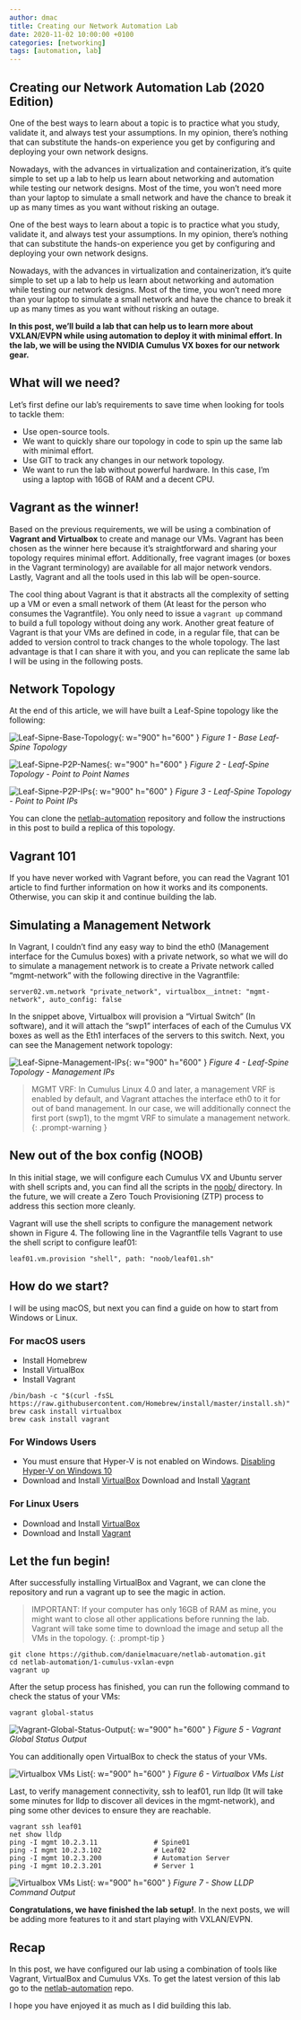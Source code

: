 ```yaml
---
author: dmac
title: Creating our Network Automation Lab
date: 2020-11-02 10:00:00 +0100
categories: [networking]
tags: [automation, lab]
---
```


## Creating our Network Automation Lab (2020 Edition)

One of the best ways to learn about a topic is to practice what you study, validate it, and always test your assumptions. In my opinion, there’s nothing that can substitute the hands-on experience you get by configuring and deploying your own network designs.

Nowadays, with the advances in virtualization and containerization, it’s quite simple to set up a lab to help us learn about networking and automation while testing our network designs. Most of the time, you won’t need more than your laptop to simulate a small network and have the chance to break it up as many times as you want without risking an outage.

One of the best ways to learn about a topic is to practice what you study, validate it, and always test your assumptions. In my opinion, there’s nothing that can substitute the hands-on experience you get by configuring and deploying your own network designs.

Nowadays, with the advances in virtualization and containerization, it’s quite simple to set up a lab to help us learn about networking and automation while testing our network designs. Most of the time, you won’t need more than your laptop to simulate a small network and have the chance to break it up as many times as you want without risking an outage.

**In this post, we’ll build a lab that can help us to learn more about VXLAN/EVPN while using automation to deploy it with minimal effort. In the lab, we will be using the NVIDIA Cumulus VX boxes for our network gear.**

## What will we need?

Let’s first define our lab’s requirements to save time when looking for tools to tackle them:

- Use open-source tools.  
- We want to quickly share our topology in code to spin up the same lab with minimal effort.
- Use GIT to track any changes in our network topology.
- We want to run the lab without powerful hardware. In this case, I’m using a laptop with 16GB of RAM and a decent CPU.

## Vagrant as the winner!

Based on the previous requirements, we will be using a combination of **Vagrant and Virtualbox** to create and manage our VMs. Vagrant has been chosen as the winner here because it’s straightforward and sharing your topology requires minimal effort. Additionally, free vagrant images (or boxes in the Vagrant terminology) are available for all major network vendors. Lastly, Vagrant and all the tools used in this lab will be open-source.

The cool thing about Vagrant is that it abstracts all the complexity of setting up a VM or even a small network of them (At least for the person who consumes the Vagrantfile). You only need to issue a `vagrant up` command to build a full topology without doing any work. Another great feature of Vagrant is that your VMs are defined in code, in a regular file, that can be added to version control to track changes to the whole topology. The last advantage is that I can share it with you, and you can replicate the same lab I will be using in the following posts.

## Network Topology

At the end of this article, we will have built a Leaf-Spine topology like the following:

![Leaf-Sipne-Base-Topology](../../assets/img/posts/2020-02-11/fig1-leaf-spine-base.jpg){: w="900" h="600" }
_Figure 1 - Base Leaf-Spine Topology_

![Leaf-Sipne-P2P-Names](../../assets/img/posts/2020-02-11/fig2-leaf-spine-p2p-names.jpg){: w="900" h="600" }
_Figure 2 - Leaf-Spine Topology - Point to Point Names_

![Leaf-Sipne-P2P-IPs](../../assets/img/posts/2020-02-11/fig3-leaf-spine-p2p-ips.jpg){: w="900" h="600" }
_Figure 3 - Leaf-Spine Topology - Point to Point IPs_

You can clone the [netlab-automation](https://github.com/danielmacuare/netlab-automation) repository and follow the instructions in this post to build a replica of this topology.

## Vagrant 101

If you have never worked with Vagrant before, you can read the Vagrant 101 article to find further information on how it works and its components. Otherwise, you can skip it and continue building the lab.

## Simulating a Management Network

In Vagrant, I couldn’t find any easy way to bind the eth0 (Management interface for the Cumulus boxes) with a private network, so what we will do to simulate a management network is to create a Private network called “mgmt-network” with the following directive in the Vagrantfile:

```shell
server02.vm.network "private_network", virtualbox__intnet: "mgmt-network", auto_config: false 
```

In the snippet above, Virtualbox will provision a “Virtual Switch” (In software), and it will attach the “swp1” interfaces of each of the Cumulus VX boxes as well as the Eth1 interfaces of the servers to this switch. Next, you can see the Management network topology:

![Leaf-Sipne-Management-IPs](../../assets/img/posts/2020-02-11/fig4-leaf-spine-management-ips.jpg){: w="900" h="600" }
_Figure 4 - Leaf-Spine Topology - Management IPs_

> MGMT VRF: In Cumulus Linux 4.0 and later, a management VRF is enabled by default, and Vagrant attaches the interface eth0 to it for out of band management. In our case, we will additionally connect the first port (swp1), to the mgmt VRF to simulate a management network.
{: .prompt-warning }

## New out of the box config (NOOB)

In this initial stage, we will configure each Cumulus VX and Ubuntu server with shell scripts and, you can find all the scripts in the [noob/](https://github.com/danielmacuare/netlab-automation/tree/master/1-cumulus-vxlan-evpn/noob) directory. In the future, we will create a Zero Touch Provisioning (ZTP) process to address this section more cleanly.

Vagrant will use the shell scripts to configure the management network shown in Figure 4. The following line in the Vagrantfile tells Vagrant to use the shell script to configure leaf01:

```shell
leaf01.vm.provision "shell", path: "noob/leaf01.sh" 
```

## How do we start?

I will be using macOS, but next you can find a guide on how to start from Windows or Linux.

### For macOS users

- Install Homebrew
- Install VirtualBox
- Install Vagrant

```shell
/bin/bash -c "$(curl -fsSL https://raw.githubusercontent.com/Homebrew/install/master/install.sh)"
brew cask install virtualbox
brew cask install vagrant 
```

### For Windows Users

- You must ensure that Hyper-V is not enabled on Windows. [Disabling Hyper-V on Windows 10](https://learn.microsoft.com/en-us/troubleshoot/windows-client/application-management/virtualization-apps-not-work-with-hyper-v#resolution)
- Download and Install [VirtualBox](https://www.virtualbox.org/wiki/Downloads)
Download and Install [Vagrant](https://developer.hashicorp.com/vagrant/downloads)

### For Linux Users

- Download and Install [VirtualBox](https://www.virtualbox.org/wiki/Downloads)
- Download and Install [Vagrant](https://developer.hashicorp.com/vagrant/downloads)

## Let the fun begin!

After successfully installing VirtualBox and Vagrant, we can clone the repository and run a vagrant up to see the magic in action.

> IMPORTANT: If your computer has only 16GB of RAM as mine, you might want to close all other applications before running the lab. Vagrant will take some time to download the image and setup all the VMs in the topology.
{: .prompt-tip }

```shell
git clone https://github.com/danielmacuare/netlab-automation.git
cd netlab-automation/1-cumulus-vxlan-evpn
vagrant up 
```

After the setup process has finished, you can run the following command to check the status of your VMs:

```shell
vagrant global-status 
```

![Vagrant-Global-Status-Output](../../assets/img/posts/2020-02-11/fig5-vagrant-global-status-output.png){: w="900" h="600" }
_Figure 5 - Vagrant Global Status Output_

You can additionally open VirtualBox to check the status of your VMs.

![Virtualbox VMs List](../../assets/img/posts/2020-02-11/fig6-virtualbox-vms-list.png){: w="900" h="600" }
_Figure 6 - Virtualbox VMs List_

Last, to verify management connectivity, ssh to leaf01, run lldp (It will take some minutes for lldp to discover all devices in the mgmt-network), and ping some other devices to ensure they are reachable.

```shell
vagrant ssh leaf01
net show lldp
ping -I mgmt 10.2.3.11              # Spine01
ping -I mgmt 10.2.3.102             # Leaf02
ping -I mgmt 10.2.3.200             # Automation Server
ping -I mgmt 10.2.3.201             # Server 1 
```

![Virtualbox VMs List](../../assets/img/posts/2020-02-11/fig7-show-lldp-output.png){: w="900" h="600" }
_Figure 7 - Show LLDP Command Output_

**Congratulations, we have finished the lab setup!**. In the next posts, we will be adding more features to it and start playing with VXLAN/EVPN.

## Recap

In this post, we have configured our lab using a combination of tools like Vagrant, VirtualBox and Cumulus VXs. To get the latest version of this lab go to the [netlab-automation](https://github.com/danielmacuare/netlab-automation) repo.

I hope you have enjoyed it as much as I did building this lab.
